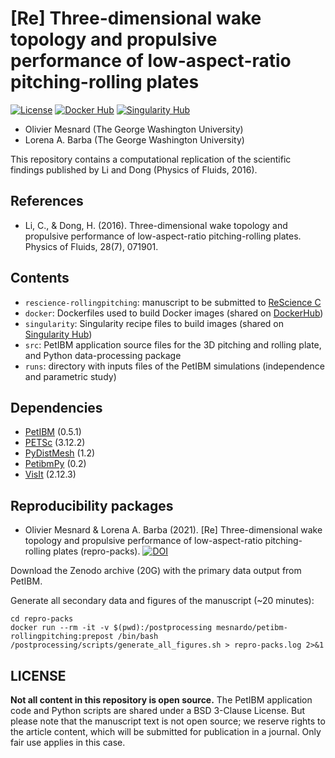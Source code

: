 # [Re] Three-dimensional wake topology and propulsive performance of low-aspect-ratio pitching-rolling plates

[![License](https://img.shields.io/badge/License-BSD%203--Clause-blue.svg)](https://github.com/mesnardo/petibm-rollingpitching/raw/master/LICENSE)
[![Docker Hub](https://img.shields.io/badge/hosted-docker--hub-informational.svg)](https://cloud.docker.com/u/mesnardo/repository/docker/mesnardo/petibm-rollingpitching)
[![Singularity Hub](https://www.singularity-hub.org/static/img/hosted-singularity--hub-%23e32929.svg)](https://singularity-hub.org/collections/2855)

* Olivier Mesnard (The George Washington University)
* Lorena A. Barba (The George Washington University)

This repository contains a computational replication of the scientific findings published by Li and Dong (Physics of Fluids, 2016).

## References

* Li, C., & Dong, H. (2016). Three-dimensional wake topology and propulsive performance of low-aspect-ratio pitching-rolling plates. Physics of Fluids, 28(7), 071901.

## Contents

* `rescience-rollingpitching`: manuscript to be submitted to [ReScience C](https://rescience.github.io/)
* `docker`: Dockerfiles used to build Docker images (shared on [DockerHub](https://hub.docker.com/repository/docker/mesnardo/petibm-rollingpitching))
* `singularity`: Singularity recipe files to build images (shared on [Singularity Hub](https://singularity-hub.org/collections/2855))
* `src`: PetIBM application source files for the 3D pitching and rolling plate, and Python data-processing package
* `runs`: directory with inputs files of the PetIBM simulations (independence and parametric study)

## Dependencies

* [PetIBM](https://github.com/barbagroup/PetIBM) (0.5.1)
* [PETSc](https://www.mcs.anl.gov/petsc/download/index.html) (3.12.2)
* [PyDistMesh](https://github.com/bfroehle/pydistmesh) (1.2)
* [PetibmPy](https://github.com/mesnardo/petibmpy) (0.2)
* [VisIt](https://wci.llnl.gov/simulation/computer-codes/visit) (2.12.3)

## Reproducibility packages

* Olivier Mesnard & Lorena A. Barba (2021). [Re] Three-dimensional wake topology and propulsive performance of low-aspect-ratio pitching-rolling plates (repro-packs). [![DOI](https://zenodo.org/badge/DOI/10.5281/zenodo.4732946.svg)](https://doi.org/10.5281/zenodo.4732946)

Download the Zenodo archive (20G) with the primary data output from PetIBM.

Generate all secondary data and figures of the manuscript (~20 minutes):

```shell
cd repro-packs
docker run --rm -it -v $(pwd):/postprocessing mesnardo/petibm-rollingpitching:prepost /bin/bash /postprocessing/scripts/generate_all_figures.sh > repro-packs.log 2>&1
```

## LICENSE

**Not all content in this repository is open source.**
The PetIBM application code and Python scripts are shared under a BSD 3-Clause License.
But please note that the manuscript text is not open source; we reserve rights to the article content, which will be submitted for publication in a journal.
Only fair use applies in this case.
